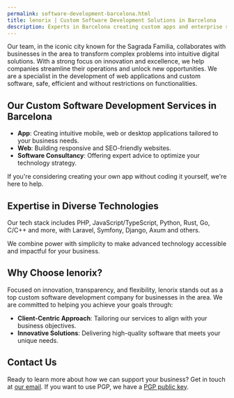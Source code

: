 ```yaml
---
permalink: software-development-barcelona.html
title: lenorix | Custom Software Development Solutions in Barcelona
description: Experts in Barcelona creating custom apps and enterprise solutions. Local presence, global standards and modern technology to transform your business.
---
```


Our team, in the iconic city known for the Sagrada Familia, collaborates with businesses in the area to transform complex problems into intuitive digital solutions. With a strong focus on innovation and excellence, we help companies streamline their operations and unlock new opportunities. We are a specialist in the development of web applications and custom software, safe, efficient and without restrictions on functionalities.

## Our Custom Software Development Services in Barcelona

- **App**: Creating intuitive mobile, web or desktop applications tailored to your business needs.
- **Web**: Building responsive and SEO-friendly websites.
- **Software Consultancy**: Offering expert advice to optimize your technology strategy.

If you're considering creating your own app without coding it yourself, we're here to help.

## Expertise in Diverse Technologies

Our tech stack includes PHP, JavaScript/TypeScript, Python, Rust, Go, C/C++ and more, with Laravel, Symfony, Django, Axum and others.

We combine power with simplicity to make advanced technology accessible and impactful for your business.

## Why Choose lenorix?

Focused on innovation, transparency, and flexibility, lenorix stands out as a top custom software development company for businesses in the area. We are committed to helping you achieve your goals through:

- **Client-Centric Approach**: Tailoring our services to align with your business objectives.
- **Innovative Solutions**: Delivering high-quality software that meets your unique needs.

## Contact Us

Ready to learn more about how we can support your business? Get in touch at [our email](mailto:contact@lenorix.com). If you want to use PGP, we have a [PGP public key](./public-key).
